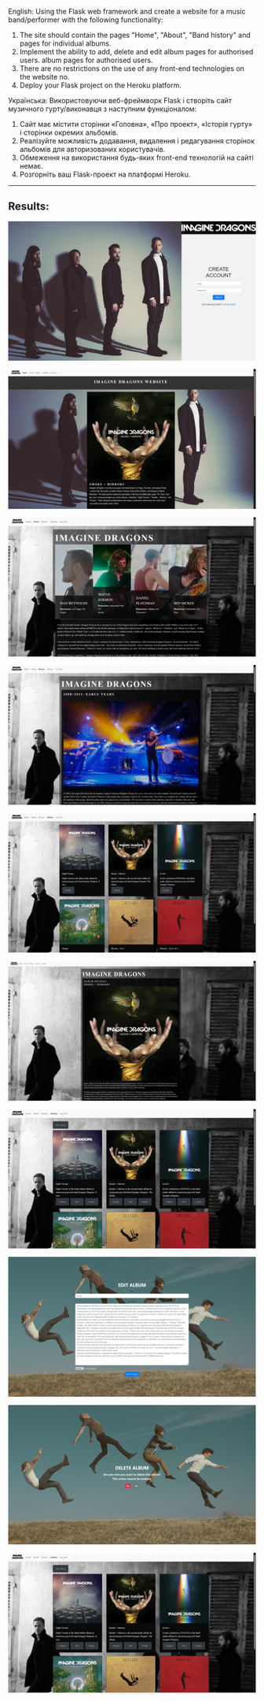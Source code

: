 English:
Using the Flask web framework and create a website for a music 
band/performer with the following functionality:
1. The site should contain the pages "Home", "About", "Band history" and 
pages for individual albums. 
2. Implement the ability to add, delete and edit album pages for authorised users. 
album pages for authorised users. 
3. There are no restrictions on the use of any front-end technologies on the website 
no.
4. Deploy your Flask project on the Heroku platform.

Українська:
Використовуючи веб-фреймворк Flask і створіть сайт музичного 
гурту/виконавця з наступним функціоналом:
1. Сайт має містити сторінки «Головна», «Про проект», «Історія гурту» і 
сторінки окремих альбомів. 
2. Реалізуйте можливість додавання, видалення і редагування сторінок 
альбомів для авторизованих користувачів. 
3. Обмеження на використання будь-яких front-end технологій на сайті 
немає.
4. Розгорніть ваш Flask-проект на платформі Heroku.

---

## Results:
![Login page](/Screenshots/00-Login.png)

![Home page](/Screenshots/01-HomePage.png)

![About page](/Screenshots/02-About.png)

![History page](/Screenshots//03-History.png)

![Albums page](/Screenshots/04-Albums.png)

![Album details page](/Screenshots/05-AlbumDetails.png)

![Authorized album page](/Screenshots/08-AuthorizedAlbums.png)

![Edit page](/Screenshots/06-Edit.png)

![Delete page](/Screenshots/07-Delete.png)

![Authorized albums page](/Screenshots/08-AuthorizedAlbums.png)
